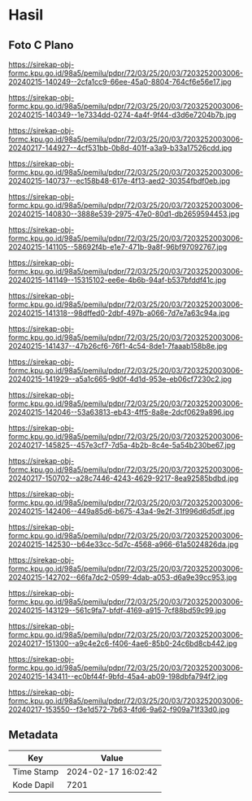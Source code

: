 # Hasil

## Foto C Plano

https://sirekap-obj-formc.kpu.go.id/98a5/pemilu/pdpr/72/03/25/20/03/7203252003006-20240215-140249--2cfa1cc9-66ee-45a0-8804-764cf6e56e17.jpg

https://sirekap-obj-formc.kpu.go.id/98a5/pemilu/pdpr/72/03/25/20/03/7203252003006-20240215-140349--1e7334dd-0274-4a4f-9f44-d3d6e7204b7b.jpg

https://sirekap-obj-formc.kpu.go.id/98a5/pemilu/pdpr/72/03/25/20/03/7203252003006-20240217-144927--4cf531bb-0b8d-401f-a3a9-b33a17526cdd.jpg

https://sirekap-obj-formc.kpu.go.id/98a5/pemilu/pdpr/72/03/25/20/03/7203252003006-20240215-140737--ec158b48-617e-4f13-aed2-30354fbdf0eb.jpg

https://sirekap-obj-formc.kpu.go.id/98a5/pemilu/pdpr/72/03/25/20/03/7203252003006-20240215-140830--3888e539-2975-47e0-80d1-db2659594453.jpg

https://sirekap-obj-formc.kpu.go.id/98a5/pemilu/pdpr/72/03/25/20/03/7203252003006-20240215-141105--58692f4b-e1e7-471b-9a8f-96bf97092767.jpg

https://sirekap-obj-formc.kpu.go.id/98a5/pemilu/pdpr/72/03/25/20/03/7203252003006-20240215-141149--15315102-ee6e-4b6b-94af-b537bfddf41c.jpg

https://sirekap-obj-formc.kpu.go.id/98a5/pemilu/pdpr/72/03/25/20/03/7203252003006-20240215-141318--98dffed0-2dbf-497b-a066-7d7e7a63c94a.jpg

https://sirekap-obj-formc.kpu.go.id/98a5/pemilu/pdpr/72/03/25/20/03/7203252003006-20240215-141437--47b26cf6-76f1-4c54-8de1-7faaab158b8e.jpg

https://sirekap-obj-formc.kpu.go.id/98a5/pemilu/pdpr/72/03/25/20/03/7203252003006-20240215-141929--a5a1c665-9d0f-4d1d-953e-eb06cf7230c2.jpg

https://sirekap-obj-formc.kpu.go.id/98a5/pemilu/pdpr/72/03/25/20/03/7203252003006-20240215-142046--53a63813-eb43-4ff5-8a8e-2dcf0629a896.jpg

https://sirekap-obj-formc.kpu.go.id/98a5/pemilu/pdpr/72/03/25/20/03/7203252003006-20240217-145825--457e3cf7-7d5a-4b2b-8c4e-5a54b230be67.jpg

https://sirekap-obj-formc.kpu.go.id/98a5/pemilu/pdpr/72/03/25/20/03/7203252003006-20240217-150702--a28c7446-4243-4629-9217-8ea92585bdbd.jpg

https://sirekap-obj-formc.kpu.go.id/98a5/pemilu/pdpr/72/03/25/20/03/7203252003006-20240215-142406--449a85d6-b675-43a4-9e2f-31f996d6d5df.jpg

https://sirekap-obj-formc.kpu.go.id/98a5/pemilu/pdpr/72/03/25/20/03/7203252003006-20240215-142530--b64e33cc-5d7c-4568-a966-61a5024826da.jpg

https://sirekap-obj-formc.kpu.go.id/98a5/pemilu/pdpr/72/03/25/20/03/7203252003006-20240215-142702--66fa7dc2-0599-4dab-a053-d6a9e39cc953.jpg

https://sirekap-obj-formc.kpu.go.id/98a5/pemilu/pdpr/72/03/25/20/03/7203252003006-20240215-143129--561c9fa7-bfdf-4169-a915-7cf88bd59c99.jpg

https://sirekap-obj-formc.kpu.go.id/98a5/pemilu/pdpr/72/03/25/20/03/7203252003006-20240217-151300--a9c4e2c6-f406-4ae6-85b0-24c6bd8cb442.jpg

https://sirekap-obj-formc.kpu.go.id/98a5/pemilu/pdpr/72/03/25/20/03/7203252003006-20240215-143411--ec0bf44f-9bfd-45a4-ab09-198dbfa794f2.jpg

https://sirekap-obj-formc.kpu.go.id/98a5/pemilu/pdpr/72/03/25/20/03/7203252003006-20240217-153550--f3e1d572-7b63-4fd6-9a62-f909a71f33d0.jpg


## Metadata

| Key        | Value               |
| ---------- | ------------------- |
| Time Stamp | 2024-02-17 16:02:42 |
| Kode Dapil | 7201                |



